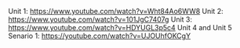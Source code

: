 Unit 1: https://www.youtube.com/watch?v=Wht84Ao6WW8
Unit 2: https://www.youtube.com/watch?v=101JgC7407g
Unit 3: https://www.youtube.com/watch?v=HDYUGL3p5c4
Unit 4 and Unit 5 Senario 1: https://youtube.com/watch?v=UJOUhfOKCgY
